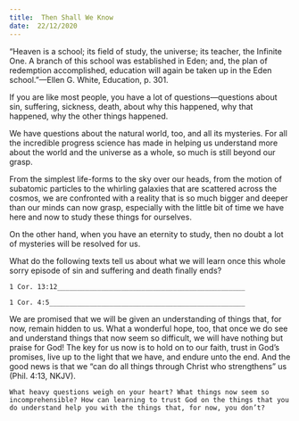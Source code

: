 ```yaml
---
title:  Then Shall We Know
date:  22/12/2020
---
```


“Heaven is a school; its field of study, the universe; its teacher, the Infinite One. A branch of this school was established in Eden; and, the plan of redemption accomplished, education will again be taken up in the Eden school.”—Ellen G. White, Education, p. 301.

If you are like most people, you have a lot of questions—questions about sin, suffering, sickness, death, about why this happened, why that happened, why the other things happened.

We have questions about the natural world, too, and all its mysteries. For all the incredible progress science has made in helping us understand more about the world and the universe as a whole, so much is still beyond our grasp.

From the simplest life-forms to the sky over our heads, from the motion of subatomic particles to the whirling galaxies that are scattered across the cosmos, we are confronted with a reality that is so much bigger and deeper than our minds can now grasp, especially with the little bit of time we have here and now to study these things for ourselves.

On the other hand, when you have an eternity to study, then no doubt a lot of mysteries will be resolved for us.

What do the following texts tell us about what we will learn once this whole sorry episode of sin and suffering and death finally ends?

`1 Cor. 13:12_______________________________________________`

`1 Cor. 4:5_________________________________________________`

We are promised that we will be given an understanding of things that, for now, remain hidden to us. What a wonderful hope, too, that once we do see and understand things that now seem so difficult, we will have nothing but praise for God! The key for us now is to hold on to our faith, trust in God’s promises, live up to the light that we have, and endure unto the end. And the good news is that we “can do all things through Christ who strengthens” us (Phil. 4:13, NKJV).

`What heavy questions weigh on your heart? What things now seem so incomprehensible? How can learning to trust God on the things that you do understand help you with the things that, for now, you don’t?`